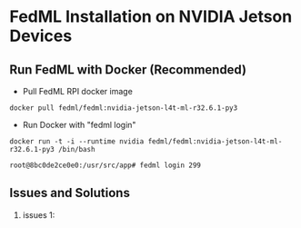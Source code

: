 # FedML Installation on NVIDIA Jetson Devices

## Run FedML with Docker (Recommended)
- Pull FedML RPI docker image
```
docker pull fedml/fedml:nvidia-jetson-l4t-ml-r32.6.1-py3
```

- Run Docker with "fedml login"
```
docker run -t -i --runtime nvidia fedml/fedml:nvidia-jetson-l4t-ml-r32.6.1-py3 /bin/bash

root@8bc0de2ce0e0:/usr/src/app# fedml login 299

```
## Issues and Solutions
1. issues 1:
